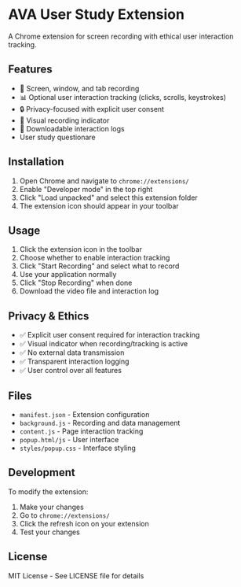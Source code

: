 # AVA User Study Extension

A Chrome extension for screen recording with ethical user interaction tracking.

## Features

- 🎥 Screen, window, and tab recording
- 📊 Optional user interaction tracking (clicks, scrolls, keystrokes)
- 🔒 Privacy-focused with explicit user consent
- 📱 Visual recording indicator
- 📁 Downloadable interaction logs
- User study questionare

## Installation

1. Open Chrome and navigate to `chrome://extensions/`
2. Enable "Developer mode" in the top right
3. Click "Load unpacked" and select this extension folder
4. The extension icon should appear in your toolbar

## Usage

1. Click the extension icon in the toolbar
2. Choose whether to enable interaction tracking
3. Click "Start Recording" and select what to record
4. Use your application normally
5. Click "Stop Recording" when done
6. Download the video file and interaction log

## Privacy & Ethics

- ✅ Explicit user consent required for interaction tracking
- ✅ Visual indicator when recording/tracking is active
- ✅ No external data transmission
- ✅ Transparent interaction logging
- ✅ User control over all features

## Files

- `manifest.json` - Extension configuration
- `background.js` - Recording and data management
- `content.js` - Page interaction tracking
- `popup.html/js` - User interface
- `styles/popup.css` - Interface styling

## Development

To modify the extension:
1. Make your changes
2. Go to `chrome://extensions/`
3. Click the refresh icon on your extension
4. Test your changes

## License

MIT License - See LICENSE file for details
